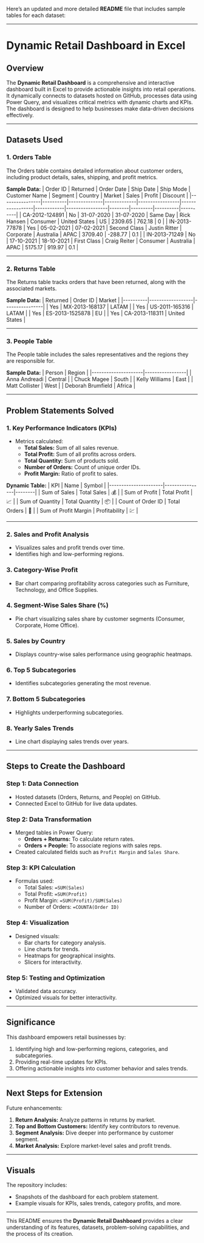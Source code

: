 Here’s an updated and more detailed **README** file that includes sample tables for each dataset:

---

# Dynamic Retail Dashboard in Excel

## Overview
The **Dynamic Retail Dashboard** is a comprehensive and interactive dashboard built in Excel to provide actionable insights into retail operations. It dynamically connects to datasets hosted on GitHub, processes data using Power Query, and visualizes critical metrics with dynamic charts and KPIs. The dashboard is designed to help businesses make data-driven decisions effectively.

---

## Datasets Used

### 1. **Orders Table**
The Orders table contains detailed information about customer orders, including product details, sales, shipping, and profit metrics.

**Sample Data:**
| Order ID       | Returned | Order Date   | Ship Date   | Ship Mode       | Customer Name   | Segment    | Country         | Market | Sales   | Profit   | Discount |
|----------------|----------|--------------|-------------|-----------------|-----------------|------------|-----------------|--------|---------|----------|----------|
| CA-2012-124891 | No       | 31-07-2020   | 31-07-2020  | Same Day        | Rick Hansen     | Consumer   | United States   | US     | 2309.65 | 762.18   | 0        |
| IN-2013-77878  | Yes      | 05-02-2021   | 07-02-2021  | Second Class    | Justin Ritter   | Corporate  | Australia       | APAC   | 3709.40 | -288.77  | 0.1      |
| IN-2013-71249  | No       | 17-10-2021   | 18-10-2021  | First Class     | Craig Reiter    | Consumer   | Australia       | APAC   | 5175.17 | 919.97   | 0.1      |

---

### 2. **Returns Table**
The Returns table tracks orders that have been returned, along with the associated markets.

**Sample Data:**
| Returned | Order ID         | Market         |
|----------|------------------|----------------|
| Yes      | MX-2013-168137   | LATAM          |
| Yes      | US-2011-165316   | LATAM          |
| Yes      | ES-2013-1525878  | EU             |
| Yes      | CA-2013-118311   | United States  |

---

### 3. **People Table**
The People table includes the sales representatives and the regions they are responsible for.

**Sample Data:**
| Person              | Region          |
|---------------------|-----------------|
| Anna Andreadi       | Central         |
| Chuck Magee         | South           |
| Kelly Williams      | East            |
| Matt Collister      | West            |
| Deborah Brumfield   | Africa          |

---

## Problem Statements Solved

### 1. **Key Performance Indicators (KPIs)**
- Metrics calculated:
  - **Total Sales:** Sum of all sales revenue.
  - **Total Profit:** Sum of all profits across orders.
  - **Total Quantity:** Sum of products sold.
  - **Number of Orders:** Count of unique order IDs.
  - **Profit Margin:** Ratio of profit to sales.

**Dynamic Table:**
| KPI                  | Name           | Symbol |
|----------------------|----------------|--------|
| Sum of Sales         | Total Sales    | 💰    |
| Sum of Profit        | Total Profit   | 📈    |
| Sum of Quantity      | Total Quantity | 📦    |
| Count of Order ID    | Total Orders   | 🛒    |
| Sum of Profit Margin | Profitability  | 💹    |

---

### 2. **Sales and Profit Analysis**
- Visualizes sales and profit trends over time.
- Identifies high and low-performing regions.

### 3. **Category-Wise Profit**
- Bar chart comparing profitability across categories such as Furniture, Technology, and Office Supplies.

### 4. **Segment-Wise Sales Share (%)**
- Pie chart visualizing sales share by customer segments (Consumer, Corporate, Home Office).

### 5. **Sales by Country**
- Displays country-wise sales performance using geographic heatmaps.

### 6. **Top 5 Subcategories**
- Identifies subcategories generating the most revenue.

### 7. **Bottom 5 Subcategories**
- Highlights underperforming subcategories.

### 8. **Yearly Sales Trends**
- Line chart displaying sales trends over years.

---

## Steps to Create the Dashboard

### Step 1: Data Connection
- Hosted datasets (Orders, Returns, and People) on GitHub.
- Connected Excel to GitHub for live data updates.

### Step 2: Data Transformation
- Merged tables in Power Query:
  - **Orders + Returns:** To calculate return rates.
  - **Orders + People:** To associate regions with sales reps.
- Created calculated fields such as `Profit Margin` and `Sales Share`.

### Step 3: KPI Calculation
- Formulas used:
  - Total Sales: `=SUM(Sales)`
  - Total Profit: `=SUM(Profit)`
  - Profit Margin: `=SUM(Profit)/SUM(Sales)`
  - Number of Orders: `=COUNTA(Order ID)`

### Step 4: Visualization
- Designed visuals:
  - Bar charts for category analysis.
  - Line charts for trends.
  - Heatmaps for geographical insights.
  - Slicers for interactivity.

### Step 5: Testing and Optimization
- Validated data accuracy.
- Optimized visuals for better interactivity.

---

## Significance
This dashboard empowers retail businesses by:
1. Identifying high and low-performing regions, categories, and subcategories.
2. Providing real-time updates for KPIs.
3. Offering actionable insights into customer behavior and sales trends.

---

## Next Steps for Extension
Future enhancements:
1. **Return Analysis:** Analyze patterns in returns by market.
2. **Top and Bottom Customers:** Identify key contributors to revenue.
3. **Segment Analysis:** Dive deeper into performance by customer segment.
4. **Market Analysis:** Explore market-level sales and profit trends.

---

## Visuals
The repository includes:
- Snapshots of the dashboard for each problem statement.
- Example visuals for KPIs, sales trends, category profits, and more.

---

This README ensures the **Dynamic Retail Dashboard** provides a clear understanding of its features, datasets, problem-solving capabilities, and the process of its creation.

